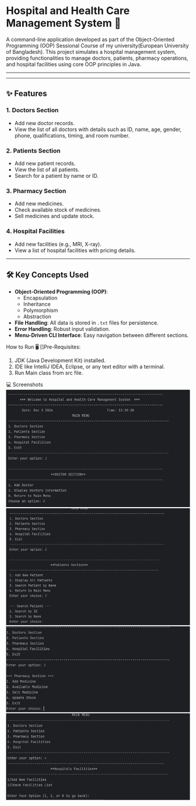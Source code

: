 # Hospital and Health Care Management System 🌟

A command-line application developed as part of the Object-Oriented Programming (OOP) Sessional Course of my university(European University of Bangladesh). This project simulates a hospital management system, providing functionalities to manage doctors, patients, pharmacy operations, and hospital facilities using core OOP principles in Java.

---


---

## ✨ Features

### 1. **Doctors Section**
- Add new doctor records.
- View the list of all doctors with details such as ID, name, age, gender, phone, qualifications, timing, and room number.

### 2. **Patients Section**
- Add new patient records.
- View the list of all patients.
- Search for a patient by name or ID.

### 3. **Pharmacy Section**
- Add new medicines.
- Check available stock of medicines.
- Sell medicines and update stock.

### 4. **Hospital Facilities**
- Add new facilities (e.g., MRI, X-ray).
- View a list of hospital facilities with pricing details.

---

## 🛠️ Key Concepts Used

- **Object-Oriented Programming (OOP)**: 
  - Encapsulation
  - Inheritance
  - Polymorphism
  - Abstraction
- **File Handling**: All data is stored in `.txt` files for persistence.
- **Error Handling**: Robust input validation.
- **Menu-Driven CLI Interface**: Easy navigation between different sections.


How to Run 🖥️
   []Pre-Requisites:
 1. JDK (Java Development Kit) installed.
 2. IDE like IntelliJ IDEA, Eclipse, or any text editor with a terminal.
 3. Run Main class  from src file.

 💻 Screenshots
 <img src="./img/1.png" /> 
 <img src="./img/2.png" /> 
 <img src="./img/3.png" /> 
 <img src="./img/4.png" /> 
   

